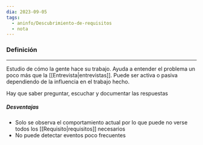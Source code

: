 ```yaml
---
dia: 2023-09-05
tags:
  - aninfo/Descubrimiento-de-requisitos
  - nota
---
```

### Definición
---
Estudio de cómo la gente hace su trabajo. Ayuda a entender el problema un poco más que la [[Entrevista|entrevistas]]. Puede ser activa o pasiva dependiendo de la influencia en el trabajo hecho.

Hay que saber preguntar, escuchar y documentar las respuestas

##### Desventajas
* Solo se observa el comportamiento actual por lo que puede no verse todos los [[Requisito|requisitos]] necesarios
* No puede detectar eventos poco frecuentes